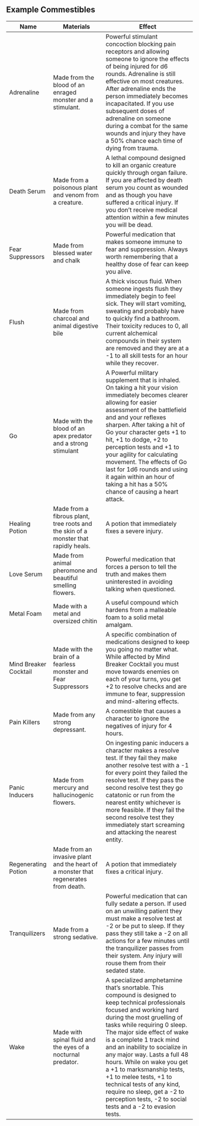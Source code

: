 ## Example Commestibles

| Name                  | Materials                                                                           | Effect                                                                                                                                                                                                                                                                                                                                                                                                                                                                                                                           |
| --------------------- | ----------------------------------------------------------------------------------- | -------------------------------------------------------------------------------------------------------------------------------------------------------------------------------------------------------------------------------------------------------------------------------------------------------------------------------------------------------------------------------------------------------------------------------------------------------------------------------------------------------------------------------- |
| Adrenaline            | Made from the blood of an enraged monster and a stimulant.                          | Powerful stimulant concoction blocking pain receptors and allowing someone to ignore the effects of being injured for d6 rounds. Adrenaline is still effective on most creatures. After adrenaline ends the person immediately becomes incapacitated. If you use subsequent doses of adrenaline on someone during a combat for the same wounds and injury they have a 50% chance each time of dying from trauma.                                                                                                                 |
| Death Serum           | Made from a poisonous plant and venom from a creature.                              | A lethal compound designed to kill an organic creature quickly through organ failure. If you are affected by death serum you count as wounded and as though you have suffered a critical injury. If you don’t receive medical attention within a few minutes you will be dead.                                                                                                                                                                                                                                                   |
| Fear Suppressors      | Made from blessed water and chalk                                                   | Powerful medication that makes someone immune to fear and suppression. Always worth remembering that a healthy dose of fear can keep you alive.                                                                                                                                                                                                                                                                                                                                                                                  |
| Flush                 | Made from charcoal and animal digestive bile                                        | A thick viscous fluid. When someone ingests flush they immediately begin to feel sick. They will start vomiting, sweating and probably have to quickly find a bathroom. Their toxicity reduces to 0, all current alchemical compounds in their system are removed and they are at a -1 to all skill tests for an hour while they recover.                                                                                                                                                                                        |
| Go                    | Made with the blood of an apex predator and a strong stimulant                      | A Powerful military supplement that is inhaled. On taking a hit your vision immediately becomes clearer allowing for easier assessment of the battlefield and and your reflexes sharpen. After taking a hit of Go your character gets +1 to hit, +1 to dodge, +2 to perception tests and +1 to your agility for calculating movement. The effects of Go last for 1d6 rounds and using it again within an hour of taking a hit has a 50% chance of causing a heart attack.                                                        |
| Healing Potion        | Made from a fibrous plant, tree roots and the skin of a monster that rapidly heals. | A potion that immediately fixes a severe injury.                                                                                                                                                                                                                                                                                                                                                                                                                                                                                 |
| Love Serum            | Made from animal pheromone and beautiful smelling flowers.                          | Powerful medication that forces a person to tell the truth and makes them uninterested in avoiding talking when questioned.                                                                                                                                                                                                                                                                                                                                                                                                      |
| Metal Foam            | Made with a metal and oversized chitin                                              | A useful compound which hardens from a malleable foam to a solid metal amalgam.                                                                                                                                                                                                                                                                                                                                                                                                                                                  |
| Mind Breaker Cocktail | Made with the brain of a fearless monster and Fear Suppressors                      | A specific combination of medications designed to keep you going no matter what. While affected by Mind Breaker Cocktail you must move towards enemies on each of your turns, you get +2 to resolve checks and are immune to fear, suppression and mind-altering effects.                                                                                                                                                                                                                                                        |
| Pain Killers          | Made from any strong depressant.                                                    | A comestible that causes a character to ignore the negatives of injury for 4 hours.                                                                                                                                                                                                                                                                                                                                                                                                                                              |
| Panic Inducers        | Made from mercury and hallucinogenic flowers.                                       | On ingesting panic inducers a character makes a resolve test. If they fail they make another resolve test with a -1 for every point they failed the resolve test. If they pass the second resolve test they go catatonic or run from the nearest entity whichever is more feasible. If they fail the second resolve test they immediately start screaming and attacking the nearest entity.                                                                                                                                      |
| Regenerating Potion   | Made from an invasive plant and the heart of a monster that regenerates from death. | A potion that immediately fixes a critical injury.                                                                                                                                                                                                                                                                                                                                                                                                                                                                               |
| Tranquilizers         | Made from a strong sedative.                                                        | Powerful medication that can fully sedate a person. If used on an unwilling patient they must make a resolve test at -2 or be put to sleep. If they pass they still take a -2 on all actions for a few minutes until the tranquilizer passes from their system. Any injury will rouse them from their sedated state.                                                                                                                                                                                                             |
| Wake                  | Made with spinal fluid and the eyes of a nocturnal predator.                        | A specialized amphetamine that’s snortable. This compound is designed to keep technical professionals focused and working hard during the most gruelling of tasks while requiring 0 sleep. The major side effect of wake is a complete 1 track mind and an inability to socialize in any major way. Lasts a full 48 hours. While on wake you get a +1 to marksmanship tests, +1 to melee tests, +1 to technical tests of any kind, require no sleep, get a -2 to perception tests, -2 to social tests and a -2 to evasion tests. |